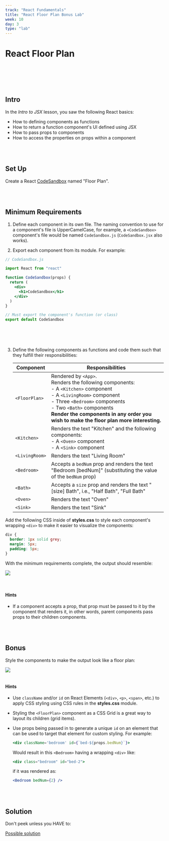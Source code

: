 ```yaml
---
track: "React Fundamentals"
title: "React Floor Plan Bonus Lab"
week: 10
day: 3
type: "lab"
---
```


# React Floor Plan

<br>
<br>
<br>
<br>

## Intro

In the _Intro to JSX_ lesson, you saw the following React basics:

- How to defining components as functions
- How to return a function component's UI defined using JSX
- How to pass props to components
- How to access the properties on props within a component

<br>
<br>

## Set Up

Create a React [CodeSandbox](https://codesandbox.io) named "Floor Plan".

<br>
<br>

## Minimum Requirements

1. Define each component in its own file. The naming convention to use for a component's file is UpperCamelCase, for example, a `<CodeSandbox>` component's file would be named `CodeSandbox.js` (`CodeSandbox.jsx` also works).

2. Export each component from its module. For example:

```jsx
// CodeSandbox.js

import React from "react"

function CodeSandbox(props) {
  return (
    <div>
      <h1>CodeSandbox</h1>
    </div>
  )
}

// Must export the component's function (or class)
export default CodeSandbox
```

<br>
<br>
<br>

3. Define the following components as functions and code them such that they fulfill their responsibilities:

   | Component      | Responsibilities                                                                                                                                                                                                                                                                  |
   | -------------- | --------------------------------------------------------------------------------------------------------------------------------------------------------------------------------------------------------------------------------------------------------------------------------- |
   | `<FloorPlan>`  | Rendered by `<App>`.<br>Renders the following components:<br>- A `<Kitchen>` component<br>- A `<LivingRoom>` component<br>- Three `<Bedroom>` components<br>- Two `<Bath>` components<br>**Render the components in any order you wish to make the floor plan more interesting.** |
   | `<Kitchen>`    | Renders the text "Kitchen" and the following components:<br>- A `<Oven>` component<br>- A `<Sink>` component                                                                                                                                                                      |
   | `<LivingRoom>` | Renders the text "Living Room"                                                                                                                                                                                                                                                    |
   | `<Bedroom>`    | Accepts a `bedNum` prop and renders the text "Bedroom [bedNum]" (substituting the value of the `bedNum` prop)                                                                                                                                                                     |
   | `<Bath>`       | Accepts a `size` prop and renders the text "[size] Bath", i.e., "Half Bath", "Full Bath"                                                                                                                                                                                          |
   | `<Oven>`       | Renders the text "Oven"                                                                                                                                                                                                                                                           |
   | `<Sink>`       | Renders the text "Sink"                                                                                                                                                                                                                                                           |

Add the following CSS inside of **styles.css** to style each component's wrapping `<div>` to make it easier to visualize the components:

```css
div {
  border: 1px solid grey;
  margin: 5px;
  padding: 5px;
}
```

With the minimum requirements complete, the output should resemble:

<img src="https://i.imgur.com/K8eVbuC.png">

<br>
<br>
<br>

#### Hints

- If a component accepts a prop, that prop must be passed to it by the component that renders it, in other words, parent components pass props to their children components.

<br>
<br>

## Bonus

Style the components to make the output look like a floor plan:

<img src="https://i.imgur.com/AHq1tCF.png">

<br>
<br>

#### Hints

- Use `className` and/or `id` on React Elements (`<div>`, `<p>`, `<span>`, etc.) to apply CSS styling using CSS rules in the **styles.css** module.

- Styling the `<FloorPlan>` component as a CSS Grid is a great way to layout its children (grid items).

- Use props being passed in to generate a unique `id` on an element that can be used to target that element for custom styling. For example:

  ```jsx
  <div className='bedroom' id={`bed-${props.bedNum}`}>
  ```

  Would result in this `<Bedroom>` having a wrapping `<div>` like:

  ```jsx
  <div class="bedroom" id="bed-2">
  ```

  if it was rendered as:

  ```jsx
  <Bedroom bedNum={2} />
  ```

<br>
<br>

## Solution

Don't peek unless you HAVE to:

[Possible solution](https://codesandbox.io/s/mj279mk4vx?fontsize=14)
